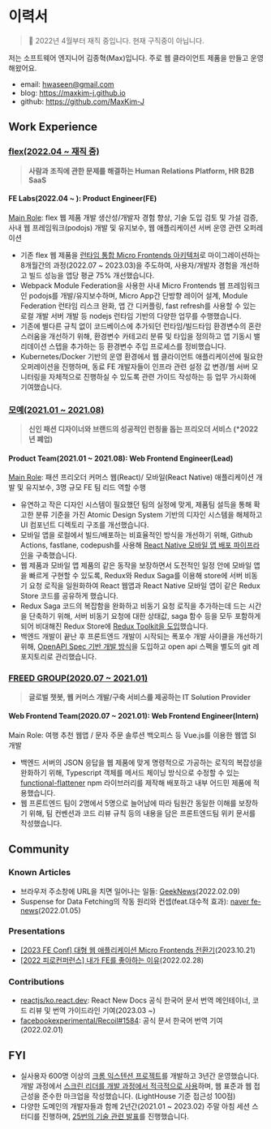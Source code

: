 # 이력서

> 👔 2022년 4월부터 재직 중입니다. 현재 구직중이 아닙니다.

저는 소프트웨어 엔지니어 김종혁(Max)입니다. 주로 웹 클라이언트 제품을 만들고 운영해왔어요.

- email: hwaseen@gmail.com
- blog: https://maxkim-j.github.io
- github: https://github.com/MaxKim-J

## Work Experience

### [flex(2022.04 ~ 재직 중)](https://flex.team/)

> **사람과 조직에 관한 문제를 해결하는 Human Relations Platform, HR B2B SaaS**

#### FE Labs(2022.04 ~ ): Product Engineer(FE)

<u>Main Role</u>: flex 웹 제품 개발 생산성/개발자 경험 향상, 기술 도입 검토 및 가설 검증, 사내 웹 프레임워크(podojs) 개발 및 유지보수, 웹 애플리케이션 서버 운영 관련 오퍼레이션

- 기존 flex 웹 제품을 [런타임 통합 Micro Frontends 아키텍처](https://maxkim-j.github.io/posts/runtime-integration-micro-frontends)로 마이그레이션하는 8개월간의 과정(2022.07 ~ 2023.03)을 주도하여, 사용자/개발자 경험을 개선하고 빌드 성능을 앱당 평균 75% 개선했습니다.
- Webpack Module Federation을 사용한 사내 Micro Frontends 웹 프레임워크인 podojs를 개발/유지보수하며, Micro App간 단방향 레이어 설계, Module Federation 런타임 리스크 완화, 앱 간 디커플링, fast refresh를 사용할 수 있는 로컬 개발 서버 개발 등 nodejs 런타임 기반의 다양한 업무를 수행했습니다.
- 기존에 별다른 규칙 없이 코드베이스에 추가되던 런타임/빌드타임 환경변수의 혼란스러움을 개선하기 위해, 환경변수 카테고리 분류 및 타입을 정의하고 앱 기동시 밸리데이션 스텝을 추가하는 등 환경변수 주입 프로세스를 정비했습니다.
- Kubernetes/Docker 기반의 운영 환경에서 웹 클라이언트 애플리케이션에 필요한 오퍼레이션을 진행하며, 동료 FE 개발자들이 인프라 관련 설정 값 변경/웹 서버 모니터링을 자체적으로 진행하실 수 있도록 관련 가이드 작성하는 등 업무 가시화에 기여했습니다.

### [모예(2021.01 ~ 2021.08)](https://thevc.kr/moye)

> **신인 패션 디자이너와 브랜드의 성공적인 런칭을 돕는 프리오더 서비스 (\*2022년 폐업)**

#### Product Team(2021.01 ~ 2021.08): Web Frontend Engineer(Lead)

<u>Main Role</u>: 패션 프리오더 커머스 웹(React)/ 모바일(React Native) 애플리케이션 개발 및 유지보수, 3명 규모 FE 팀 리드 역할 수행

- 유연하고 작은 디자인 시스템이 필요했던 팀의 실정에 맞게, 제품팀 설득을 통해 확고한 분류 기준을 가진 Atomic Design System 기반의 디자인 시스템을 해체하고 UI 컴포넌트 디렉토리 구조를 개선했습니다.
- 모바일 앱을 로컬에서 빌드/배포하는 비효율적인 방식을 개선하기 위해, Github Actions, fastlane, codepush를 사용해 [React Native 모바일 앱 배포 파이프라인](https://maxkim-j.github.io/posts/react-native-ci-cd)을 구축했습니다.
- 웹 제품과 모바일 앱 제품의 같은 동작을 보장하면서 도전적인 일정 안에 모바일 앱을 빠르게 구현할 수 있도록, Redux와 Redux Saga를 이용해 store에 서버 비동기 요청 로직을 일원화하여 React 웹앱과 React Native 모바일 앱이 같은 Redux Store 코드를 공유하게 했습니다.
- Redux Saga 코드의 복잡함을 완화하고 비동기 요청 로직을 추가하는데 드는 시간을 단축하기 위해, 서버 비동기 요청에 대한 상태값, saga 함수 등을 모두 포함하게 되어 비대해진 Redux Store에 [Redux Toolkit을 도입](https://maxkim-j.github.io/posts/redux-store-structure)했습니다.
- 백엔드 개발이 끝난 후 프론트엔드 개발이 시작되는 폭포수 개발 사이클을 개선하기 위해, [OpenAPI Spec 기반 개발 방식](https://projectmaxkim.notion.site/0228-OpenAPI-46c3c26970b2407eb8c4b063bf0bff55)을 도입하고 open api 스펙을 별도의 git 레포지토리로 관리했습니다.

### [FREED GROUP(2020.07 ~ 2021.01)](https://www.freedgrouptech.com/)

> **글로벌 챗봇, 웹 커머스 개발/구축 서비스를 제공하는 IT Solution Provider**

#### Web Frontend Team(2020.07 ~ 2021.01): Web Frontend Engineer(Intern)

Main Role: 여행 추천 웹앱 / 문자 주문 솔루션 백오피스 등 Vue.js를 이용한 웹앱 SI 개발

- 백엔드 서버의 JSON 응답을 웹 제품에 맞게 명령적으로 가공하는 로직의 복잡성을 완화하기 위해, Typescript 객체를 메서드 체이닝 방식으로 수정할 수 있는 [functional-flattener](https://github.com/MaxKim-J/functional-flattener) npm 라이브러리를 제작해 배포하고 내부 어드민 제품에 적용했습니다.
- 웹 프론트엔드 팀이 2명에서 5명으로 늘어남에 따라 팀원간 동일한 이해를 보장하기 위해, 팀 컨벤션과 코드 리뷰 규칙 등의 내용을 담은 프론트엔드팀 위키 문서를 작성했습니다.

## Community

### Known Articles

- 브라우저 주소창에 URL을 치면 일어나는 일들: [GeekNews](https://twitter.com/GeekNewsBot/status/1491218802474127362)(2022.02.09)
- Suspense for Data Fetching의 작동 원리와 컨셉(feat.대수적 효과): [naver fe-news](https://github.com/naver/fe-news/blob/master/issues/2021-12.md)(2022.01.05)

### Presentations

- [[2023 FE Conf] 대형 웹 애플리케이션 Micro Frontends 전환기](https://youtu.be/gOHUasKN_A0?t=12812)(2023.10.21)
- [[2022 피로컨퍼런스] 내가 FE를 좋아하는 이유](https://www.youtube.com/watch?v=8vKSx9KXddI)(2022.02.28)

### Contributions

- [reactjs/ko.react.dev](https://github.com/reactjs/ko.react.dev): React New Docs 공식 한국어 문서 번역 메인테이너, 코드 리뷰 및 번역 가이드라인 기여(2023.03 ~)
- [facebookexperimental/Recoil#1584](https://github.com/facebookexperimental/Recoil/pull/1584): 공식 문서 한국어 번역 기여(2022.02.01)

## FYI

- 실사용자 600명 이상의 [크롬 익스텐션 프로젝트](https://github.com/MaxKim-J/hufs-semester-clock-v2)를 개발하고 3년간 운영했습니다. 개발 과정에서 [스크린 리더를 개발 과정에서 적극적으로 사용](https://maxkim-j.github.io/posts/web-accessiblity-virtuous-cycle)하며, 웹 표준과 웹 접근성을 준수한 마크업을 작성했습니다. (LightHouse 기준 접근성 100점)
- 다양한 도메인의 개발자들과 함께 2년간(2021.01 ~ 2023.02) 주말 아침 세션 스터디를 진행하며, [25번의 기술 관련 발표](https://dent-aurora-a21.notion.site/d43fd4a132234c028ad3a1500c97c5b1)를 진행했습니다.
